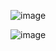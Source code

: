 ![image](https://github.com/Alexander-Isachenkoff/Pong/assets/43242004/4382d8c4-c55e-4255-beac-00f18fb76e8d)

![image](https://github.com/Alexander-Isachenkoff/Pong/assets/43242004/6d521f48-67de-4ace-998c-033fb33b661a)

